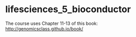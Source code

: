 # lifesciences_5_bioconductor

The course uses Chapter 11-13 of this book: http://genomicsclass.github.io/book/
